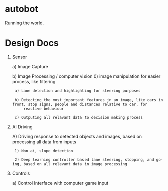 # autobot
Running the world.

# Design Docs

1) Sensor

    a) Image Capture


    b) Image Processing / computer vision
        0) image manipulation for easier process, like filtering

        a) Lane detection and highlighting for steering purposes

        b) Detecting the most important features in an image, like cars in front, stop signs, people and distances relative to car, for
            reactive behaviour
        
        c) Outputing all relavant data to decision making process

2) AI Driving

    A) Driving response to detected objects and images, based on processing all data from inputs

        1) Non ai, slope detection
        
        2) Deep learning controller based lane steering, stopping, and go-ing, based on all relevant data in image processing


3) Controls 

    a) Control Interface with computer game input

